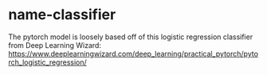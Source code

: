 # name-classifier

The pytorch model is loosely based off of this logistic regression classifier from Deep Learning Wizard: https://www.deeplearningwizard.com/deep_learning/practical_pytorch/pytorch_logistic_regression/
